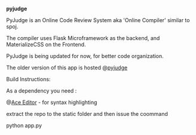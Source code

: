 **pyjudge**

PyJudge is an Online Code Review System aka 'Online Compiler' similar to spoj.

The compiler uses Flask Microframework as the backend, and MaterializeCSS on the Frontend.

PyJudge is being updated for now, for better code organization.

The older version of this app is hosted @[pyjudge](https://flaskcompiler.herokuapp.com)

Build Instructions:

As a dependency you need :

@[Ace Editor](http://github.com/ajaxorg/ace/) - for syntax highlighting

extract the repo to the static folder and then issue the coommand

python app.py <port>